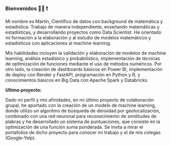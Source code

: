 ### Bienvenidos  🧑‍💻 ❗

Mi nombre es Martín, Científico de datos con background de matemática y estadística. Trabajo de manera independiente, enseñando matemáticas y estadísticas, y desarrollando proyectos como Data Scientist. He orientado mí formación a la elaboración y al estudio de modelos matemáticos y estadísticos con aplicaciones al machine learning.

Mis habilidades incluyen la validación y elaboración de modelos de machine learning, análisis estadístico y probabilístico, implementación de técnicas de optimización de funciones mediante el uso de métodos numéricos. Por otro lado, la creación de dashboards básicos en Power BI, implementación de deploy con Render y FastAPI, programación en Python y R, y conocimientos básicos en Big Data con Apache Spark y Databricks.

**Ultimo proyecto:**

Dado mi perfil y mis afinidades, en mi último proyecto de colaboración grupal, he aportado con la creación de un modelo de machine learning, donde utilizo un algoritmo de búsqueda de densidad por geolocalización, combinado con una red neuronal para reconocimiento de similitudes de plabras y he desarrollado un sistema de puntuaciones, que consiste en la optimización de una función suma ponderada. Se invita a mirar el portafolios de dicho proyecto para conocer mi trabajo y el de mis colegas  (Google-Yelp).
